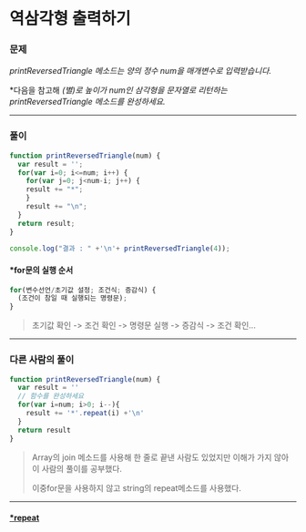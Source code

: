 # 역삼각형 출력하기

### 문제

*printReversedTriangle 메소드는 양의 정수 num을 매개변수로 입력받습니다.*

*다음을 참고해 *(별)로 높이가 num인 삼각형을 문자열로 리턴하는 printReversedTriangle 메소드를 완성하세요.*

---

### 풀이

```javascript
function printReversedTriangle(num) {
  var result = '';
  for(var i=0; i<=num; i++) {
    for(var j=0; j<num-i; j++) {
    result += "*";
    }
    result += "\n";
  }
  return result;
}

console.log("결과 : " +'\n'+ printReversedTriangle(4));
```

#### *for문의 실행 순서

```javascript
for(변수선언/초기값 설정; 조건식; 증감식) {
  (조건이 참일 때 실행되는 명령문);
} 
```

> 초기값 확인 -> 조건 확인 -> 명령문 실행 -> 증감식 -> 조건 확인...

---

### 다른 사람의 풀이

```javascript
function printReversedTriangle(num) {
  var result = ''
  // 함수를 완성하세요
  for(var i=num; i>0; i--){
    result += '*'.repeat(i) +'\n'
  }
  return result
}
```

> Array의 join 메소드를 사용해 한 줄로 끝낸 사람도 있었지만 이해가 가지 않아 이 사람의 풀이를 공부했다.
>
> 이중for문을 사용하지 않고 string의 repeat메소드를 사용했다.

---

#### [*repeat](./수박수박수박수박수박수.md)




